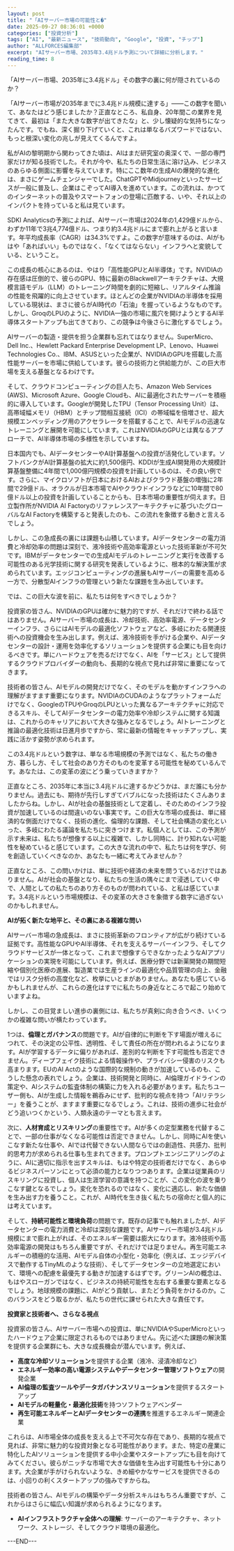 ```yaml
---
layout: post
title: "「AIサーバー市場の可能性と�"
date: 2025-09-27 08:36:01 +0000
categories: ["投資分析"]
tags: ["AI", "最新ニュース", "技術動向", "Google", "投資", "チップ"]
author: "ALLFORCES編集部"
excerpt: "AIサーバー市場、2035年3.4兆ドル予測について詳細に分析します。"
reading_time: 8
---
```


「AIサーバー市場、2035年に3.4兆ドル」その数字の裏に何が隠されているのか？

「AIサーバー市場が2035年までに3.4兆ドル規模に達する」――この数字を聞いて、あなたはどう感じましたか？正直なところ、私自身、20年間この業界を見てきて、最初は「また大きな数字が出てきたな」と、少し懐疑的な気持ちになったんです。でもね、深く掘り下げていくと、これは単なるバズワードではない、もっと根深い変化の兆しが見えてくるんですよ。

私がAIの黎明期から関わってきた頃は、AIはまだ研究室の奥深くで、一部の専門家だけが知る技術でした。それが今や、私たちの日常生活に溶け込み、ビジネスのあらゆる側面に影響を与えています。特にここ数年の生成AIの爆発的な進化は、まさにゲームチェンジャーでした。ChatGPTやMidjourneyといったサービスが一般に普及し、企業はこぞってAI導入を進めています。この流れは、かつてのインターネットの普及やスマートフォンの登場に匹敵する、いや、それ以上のインパクトを持っていると私は見ています。

SDKI Analyticsの予測によれば、AIサーバー市場は2024年の1,429億ドルから、わずか11年で3兆4,774億ドル、つまり約3.4兆ドルにまで膨れ上がると言います。年平均成長率（CAGR）は34.3%ですよ。この数字が意味するのは、AIがもはや「あればいい」ものではなく、「なくてはならない」インフラへと変貌している、ということ。

この成長の核心にあるのは、やはり「高性能GPUとAI半導体」です。NVIDIAの存在感は圧倒的で、彼らのGPU、特に最新のBlackwellアーキテクチャは、大規模言語モデル（LLM）のトレーニング時間を劇的に短縮し、リアルタイム推論の性能を飛躍的に向上させています。ほとんどの企業がNVIDIAの半導体を採用している現状は、まさに彼らがAI時代の「石油」を握っているようなものです。しかし、GroqのLPUのように、NVIDIA一強の市場に風穴を開けようとするAI半導体スタートアップも出てきており、この競争は今後さらに激化するでしょう。

AIサーバーの製造・提供を担う企業群も忘れてはなりません。SuperMicro、Dell Inc.、Hewlett Packard Enterprise Development LP、Lenovo、Huawei Technologies Co.、IBM、ASUSといった企業が、NVIDIAのGPUを搭載した高性能サーバーを市場に供給しています。彼らの技術力と供給能力が、この巨大市場を支える基盤となるわけです。

そして、クラウドコンピューティングの巨人たち、Amazon Web Services (AWS)、Microsoft Azure、Google Cloudも、AIに最適化されたサーバーを積極的に導入しています。Googleが開発したTPU（Tensor Processing Unit）は、高帯域幅メモリ（HBM）とチップ間相互接続（ICI）の帯域幅を倍増させ、超大規模エンベッディング用のアクセラレータを搭載することで、AIモデルの迅速なトレーニングと展開を可能にしています。これはNVIDIAのGPUとは異なるアプローチで、AI半導体市場の多様性を示していますね。

日本国内でも、AIデータセンターやAI計算基盤への投資が活発化しています。ソフトバンクがAI計算基盤の拡大に約1,500億円、KDDIが生成AI開発用の大規模計算基盤整備に4年間で1,000億円規模の投資を計画しているのは、その良い例です。さらに、マイクロソフトが日本におけるAIおよびクラウド基盤の増強に2年間で29億ドル、オラクルが日本市場でAIやクラウドインフラなどに10年間で80億ドル以上の投資を計画していることからも、日本市場の重要性が伺えます。日立製作所がNVIDIA AI Factoryのリファレンスアーキテクチャに基づいたグローバルなAI Factoryを構築すると発表したのも、この流れを象徴する動きと言えるでしょう。

しかし、この急成長の裏には課題も山積しています。AIデータセンターの電力消費と冷却効率の問題は深刻で、液冷技術や高効率電源といった技術革新が不可欠です。IBMがデータセンターでの生成AIモデルのトレーニングと実行を改善する可能性のある光学技術に関する研究を発表しているように、根本的な解決策が求められています。エッジコンピューティングの進展もAIサーバーの需要を高める一方で、分散型AIインフラの管理という新たな課題を生み出しています。

では、この巨大な波を前に、私たちは何をすべきでしょうか？

投資家の皆さん、NVIDIAのGPUは確かに魅力的ですが、それだけで終わる話ではありません。AIサーバー市場の成長は、冷却技術、高効率電源、データセンターインフラ、さらにはAIモデルの最適化ソフトウェアなど、多岐にわたる関連技術への投資機会を生み出します。例えば、液冷技術を手がける企業や、AIデータセンターの設計・運用を効率化するソリューションを提供する企業にも目を向けるべきです。単にハードウェアを売るだけでなく、AIを「サービス」として提供するクラウドプロバイダーの動向も、長期的な視点で見れば非常に重要になってきます。

技術者の皆さん、AIモデルの開発だけでなく、そのモデルを動かすインフラへの理解がますます重要になります。NVIDIAのCUDAのようなプラットフォームだけでなく、GoogleのTPUやGroqのLPUといった異なるアーキテクチャに対応できるスキル、そしてAIデータセンターの電力効率や冷却システムに関する知識は、これからのキャリアにおいて大きな強みとなるでしょう。AIトレーニングと推論の最適化技術は日進月歩ですから、常に最新の情報をキャッチアップし、実践に活かす姿勢が求められます。

この3.4兆ドルという数字は、単なる市場規模の予測ではなく、私たちの働き方、暮らし方、そして社会のあり方そのものを変革する可能性を秘めているんです。あなたは、この変革の波にどう乗っていきますか？

正直なところ、2035年に本当に3.4兆ドルに達するかどうかは、まだ誰にも分かりません。過去にも、期待が先行しすぎてバブルになった技術はたくさんありましたからね。しかし、AIが社会の基盤技術として定着し、そのためのインフラ投資が加速しているのは間違いのない事実です。この巨大な市場の成長は、単に経済的な側面だけでなく、技術の進化、倫理的な課題、そして社会構造の変化といった、多岐にわたる議論を私たちに突きつけます。私個人としては、この予測が示す未来は、私たちが想像する以上に複雑で、しかし同時に、計り知れない可能性を秘めていると感じています。この大きな流れの中で、私たちは何を学び、何を創造していくべきなのか、あなたも一緒に考えてみませんか？

正直なところ、この問いかけは、単に技術や経済の未来を問うているだけではありません。AIが社会の基盤となり、私たちの生活の隅々にまで浸透していく中で、人間としての私たちのあり方そのものが問われている、と私は感じています。3.4兆ドルという市場規模は、その変革の大きさを象徴する数字に過ぎないのかもしれません。

**AIが拓く新たな地平と、その裏にある複雑な問い**

AIサーバー市場の急成長は、まさに技術革新のフロンティアが広がり続けている証拠です。高性能なGPUやAI半導体、それを支えるサーバーインフラ、そしてクラウドサービスが一体となって、これまで想像すらできなかったようなAIアプリケーションの実現を可能にしています。例えば、医療分野では新薬開発の期間短縮や個別化医療の進展、製造業では生産ラインの最適化や品質管理の向上、金融ではリスク分析の高度化など、枚挙にいとまがありません。あなたも感じているかもしれませんが、これらの進化はすでに私たちの身近なところで起こり始めていますよね。

しかし、この目覚ましい進歩の裏側には、私たちが真剣に向き合うべき、いくつかの複雑な問いが横たわっています。

1つは、**倫理とガバナンス**の問題です。AIが自律的に判断を下す場面が増えるにつれて、その決定の公平性、透明性、そして責任の所在が問われるようになります。AIが学習するデータに偏りがあれば、差別的な判断を下す可能性も否定できません。ディープフェイク技術による情報操作や、プライバシー侵害のリスクも高まります。EUのAI Actのような国際的な規制の動きが加速しているのも、こうした懸念の表れでしょう。企業は、技術開発と同時に、AI倫理ガイドラインの策定や、AIシステムの監査体制の構築に力を入れる必要があります。私たちユーザー側も、AIが生成した情報を鵜呑みにせず、批判的な視点を持つ「AIリテラシー」を養うことが、ますます重要になるでしょう。これは、技術の進歩に社会がどう追いつくかという、人類永遠のテーマとも言えます。

次に、**人材育成とリスキリング**の重要性です。AIが多くの定型業務を代替することで、一部の仕事がなくなる可能性は否定できません。しかし、同時にAIを使いこなす新たな仕事や、AIでは代替できない人間ならではの創造性、共感力、批判的思考力が求められる仕事も生まれてきます。プロンプトエンジニアリングのように、AIに適切に指示を出すスキルは、もはや特定の技術者だけでなく、あらゆるビジネスパーソンにとって必須の能力となりつつあります。企業は従業員のリスキリングに投資し、個人は生涯学習の意識を持つことが、この変化の波を乗りこなす鍵となるでしょう。変化を恐れるのではなく、変化に適応し、新たな価値を生み出す力を養うこと。これが、AI時代を生き抜く私たちの宿命だと個人的には考えています。

そして、**持続可能性と環境負荷**の問題です。既存の記事でも触れましたが、AIデータセンターの電力消費と冷却は深刻な課題です。AIサーバー市場が3.4兆ドル規模にまで膨れ上がれば、そのエネルギー需要は膨大になります。液冷技術や高効率電源の開発はもちろん重要ですが、それだけでは足りません。再生可能エネルギーの積極的な活用、AIモデル自体の小型化・効率化（例えば、エッジデバイスで動作するTinyMLのような技術）、そしてデータセンターの立地選定において、環境への配慮を最優先する動きが加速するはずです。グリーンAIの概念は、もはやスローガンではなく、ビジネスの持続可能性を左右する重要な要素となるでしょう。地球規模の課題に、AIがどう貢献し、またどう負荷をかけるのか。このバランスをどう取るかが、私たちの世代に課せられた大きな責任です。

**投資家と技術者へ、さらなる視点**

投資家の皆さん、AIサーバー市場への投資は、単にNVIDIAやSuperMicroといったハードウェア企業に限定されるものではありません。先に述べた課題の解決策を提供する企業群にも、大きな成長機会が潜んでいます。例えば、
*   **高度な冷却ソリューション**を提供する企業（液冷、浸漬冷却など）
*   **エネルギー効率の高い電源システムやデータセンター管理ソフトウェア**の開発企業
*   **AI倫理の監査ツールやデータガバナンスソリューション**を提供するスタートアップ
*   **AIモデルの軽量化・最適化技術**を持つソフトウェアベンダー
*   **再生可能エネルギーとAIデータセンターの連携**を推進するエネルギー関連企業

これらは、AI市場全体の成長を支える上で不可欠な存在であり、長期的な視点で見れば、非常に魅力的な投資対象となる可能性があります。また、特定の産業に特化したAIソリューションを提供する中小企業やスタートアップにも目を向けてみてください。彼らがニッチな市場で大きな価値を生み出す可能性も十分にあります。大企業が手がけられないような、きめ細やかなサービスを提供できるのは、小回りの利くスタートアップの強みですからね。

技術者の皆さん、AIモデルの構築やデータ分析スキルはもちろん重要ですが、これからはさらに幅広い知識が求められるようになります。
*   **AIインフラストラクチャ全体への理解**: サーバーのアーキテクチャ、ネットワーク、ストレージ、そしてクラウド環境の最適化。

---END---